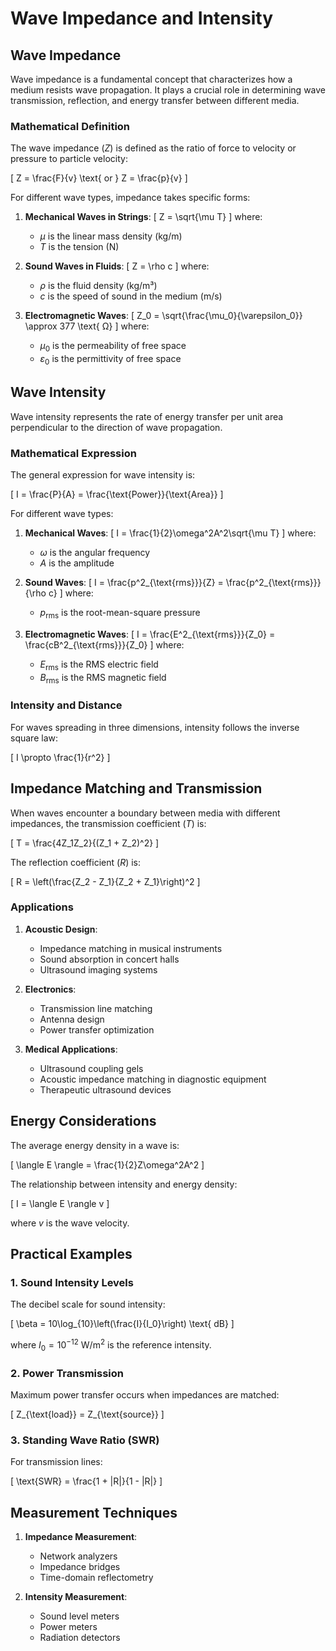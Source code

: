# Wave Impedance and Intensity

## Wave Impedance

Wave impedance is a fundamental concept that characterizes how a medium resists wave propagation. It plays a crucial role in determining wave transmission, reflection, and energy transfer between different media.

### Mathematical Definition

The wave impedance ($Z$) is defined as the ratio of force to velocity or pressure to particle velocity:

\[
Z = \frac{F}{v} \text{ or } Z = \frac{p}{v}
\]

For different wave types, impedance takes specific forms:

1. **Mechanical Waves in Strings**:
   \[
   Z = \sqrt{\mu T}
   \]
   where:
   - $\mu$ is the linear mass density (kg/m)
   - $T$ is the tension (N)

2. **Sound Waves in Fluids**:
   \[
   Z = \rho c
   \]
   where:
   - $\rho$ is the fluid density (kg/m³)
   - $c$ is the speed of sound in the medium (m/s)

3. **Electromagnetic Waves**:
   \[
   Z_0 = \sqrt{\frac{\mu_0}{\varepsilon_0}} \approx 377 \text{ Ω}
   \]
   where:
   - $\mu_0$ is the permeability of free space
   - $\varepsilon_0$ is the permittivity of free space

## Wave Intensity

Wave intensity represents the rate of energy transfer per unit area perpendicular to the direction of wave propagation.

### Mathematical Expression

The general expression for wave intensity is:

\[
I = \frac{P}{A} = \frac{\text{Power}}{\text{Area}}
\]

For different wave types:

1. **Mechanical Waves**:
   \[
   I = \frac{1}{2}\omega^2A^2\sqrt{\mu T}
   \]
   where:
   - $\omega$ is the angular frequency
   - $A$ is the amplitude

2. **Sound Waves**:
   \[
   I = \frac{p^2_{\text{rms}}}{Z} = \frac{p^2_{\text{rms}}}{\rho c}
   \]
   where:
   - $p_{\text{rms}}$ is the root-mean-square pressure
   
3. **Electromagnetic Waves**:
   \[
   I = \frac{E^2_{\text{rms}}}{Z_0} = \frac{cB^2_{\text{rms}}}{Z_0}
   \]
   where:
   - $E_{\text{rms}}$ is the RMS electric field
   - $B_{\text{rms}}$ is the RMS magnetic field

### Intensity and Distance

For waves spreading in three dimensions, intensity follows the inverse square law:

\[
I \propto \frac{1}{r^2}
\]

## Impedance Matching and Transmission

When waves encounter a boundary between media with different impedances, the transmission coefficient ($T$) is:

\[
T = \frac{4Z_1Z_2}{(Z_1 + Z_2)^2}
\]

The reflection coefficient ($R$) is:

\[
R = \left(\frac{Z_2 - Z_1}{Z_2 + Z_1}\right)^2
\]

### Applications

1. **Acoustic Design**:
   - Impedance matching in musical instruments
   - Sound absorption in concert halls
   - Ultrasound imaging systems

2. **Electronics**:
   - Transmission line matching
   - Antenna design
   - Power transfer optimization

3. **Medical Applications**:
   - Ultrasound coupling gels
   - Acoustic impedance matching in diagnostic equipment
   - Therapeutic ultrasound devices

## Energy Considerations

The average energy density in a wave is:

\[
\langle E \rangle = \frac{1}{2}Z\omega^2A^2
\]

The relationship between intensity and energy density:

\[
I = \langle E \rangle v
\]

where $v$ is the wave velocity.

## Practical Examples

### 1. Sound Intensity Levels

The decibel scale for sound intensity:

\[
\beta = 10\log_{10}\left(\frac{I}{I_0}\right) \text{ dB}
\]

where $I_0 = 10^{-12} \text{ W/m}^2$ is the reference intensity.

### 2. Power Transmission

Maximum power transfer occurs when impedances are matched:

\[
Z_{\text{load}} = Z_{\text{source}}
\]

### 3. Standing Wave Ratio (SWR)

For transmission lines:

\[
\text{SWR} = \frac{1 + |R|}{1 - |R|}
\]

## Measurement Techniques

1. **Impedance Measurement**:
   - Network analyzers
   - Impedance bridges
   - Time-domain reflectometry

2. **Intensity Measurement**:
   - Sound level meters
   - Power meters
   - Radiation detectors 